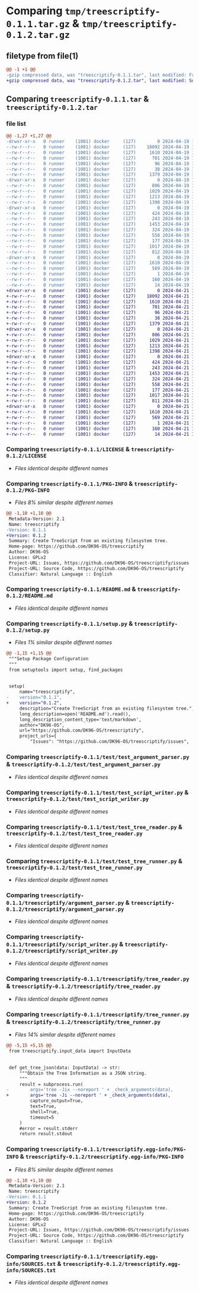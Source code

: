 # Comparing `tmp/treescriptify-0.1.1.tar.gz` & `tmp/treescriptify-0.1.2.tar.gz`

## filetype from file(1)

```diff
@@ -1 +1 @@
-gzip compressed data, was "treescriptify-0.1.1.tar", last modified: Fri Apr 19 16:51:43 2024, max compression
+gzip compressed data, was "treescriptify-0.1.2.tar", last modified: Sun Apr 21 14:12:01 2024, max compression
```

## Comparing `treescriptify-0.1.1.tar` & `treescriptify-0.1.2.tar`

### file list

```diff
@@ -1,27 +1,27 @@
-drwxr-xr-x   0 runner    (1001) docker     (127)        0 2024-04-19 16:51:43.246635 treescriptify-0.1.1/
--rw-r--r--   0 runner    (1001) docker     (127)    18092 2024-04-19 16:51:34.000000 treescriptify-0.1.1/LICENSE
--rw-r--r--   0 runner    (1001) docker     (127)     1610 2024-04-19 16:51:43.242635 treescriptify-0.1.1/PKG-INFO
--rw-r--r--   0 runner    (1001) docker     (127)      701 2024-04-19 16:51:34.000000 treescriptify-0.1.1/README.md
--rw-r--r--   0 runner    (1001) docker     (127)       96 2024-04-19 16:51:34.000000 treescriptify-0.1.1/pyproject.toml
--rw-r--r--   0 runner    (1001) docker     (127)       38 2024-04-19 16:51:43.246635 treescriptify-0.1.1/setup.cfg
--rw-r--r--   0 runner    (1001) docker     (127)     1379 2024-04-19 16:51:34.000000 treescriptify-0.1.1/setup.py
-drwxr-xr-x   0 runner    (1001) docker     (127)        0 2024-04-19 16:51:43.242635 treescriptify-0.1.1/test/
--rw-r--r--   0 runner    (1001) docker     (127)      806 2024-04-19 16:51:34.000000 treescriptify-0.1.1/test/test_argument_parser.py
--rw-r--r--   0 runner    (1001) docker     (127)     1029 2024-04-19 16:51:34.000000 treescriptify-0.1.1/test/test_script_writer.py
--rw-r--r--   0 runner    (1001) docker     (127)     1213 2024-04-19 16:51:34.000000 treescriptify-0.1.1/test/test_tree_reader.py
--rw-r--r--   0 runner    (1001) docker     (127)     1398 2024-04-19 16:51:34.000000 treescriptify-0.1.1/test/test_tree_runner.py
-drwxr-xr-x   0 runner    (1001) docker     (127)        0 2024-04-19 16:51:43.242635 treescriptify-0.1.1/treescriptify/
--rw-r--r--   0 runner    (1001) docker     (127)      424 2024-04-19 16:51:34.000000 treescriptify-0.1.1/treescriptify/__init__.py
--rw-r--r--   0 runner    (1001) docker     (127)      243 2024-04-19 16:51:34.000000 treescriptify-0.1.1/treescriptify/__main__.py
--rw-r--r--   0 runner    (1001) docker     (127)     1453 2024-04-19 16:51:34.000000 treescriptify-0.1.1/treescriptify/argument_parser.py
--rw-r--r--   0 runner    (1001) docker     (127)      324 2024-04-19 16:51:34.000000 treescriptify-0.1.1/treescriptify/input_data.py
--rw-r--r--   0 runner    (1001) docker     (127)      558 2024-04-19 16:51:34.000000 treescriptify-0.1.1/treescriptify/script_writer.py
--rw-r--r--   0 runner    (1001) docker     (127)      177 2024-04-19 16:51:34.000000 treescriptify-0.1.1/treescriptify/tree_node_data.py
--rw-r--r--   0 runner    (1001) docker     (127)     1017 2024-04-19 16:51:34.000000 treescriptify-0.1.1/treescriptify/tree_reader.py
--rw-r--r--   0 runner    (1001) docker     (127)      812 2024-04-19 16:51:34.000000 treescriptify-0.1.1/treescriptify/tree_runner.py
-drwxr-xr-x   0 runner    (1001) docker     (127)        0 2024-04-19 16:51:43.242635 treescriptify-0.1.1/treescriptify.egg-info/
--rw-r--r--   0 runner    (1001) docker     (127)     1610 2024-04-19 16:51:43.000000 treescriptify-0.1.1/treescriptify.egg-info/PKG-INFO
--rw-r--r--   0 runner    (1001) docker     (127)      569 2024-04-19 16:51:43.000000 treescriptify-0.1.1/treescriptify.egg-info/SOURCES.txt
--rw-r--r--   0 runner    (1001) docker     (127)        1 2024-04-19 16:51:43.000000 treescriptify-0.1.1/treescriptify.egg-info/dependency_links.txt
--rw-r--r--   0 runner    (1001) docker     (127)      160 2024-04-19 16:51:43.000000 treescriptify-0.1.1/treescriptify.egg-info/entry_points.txt
--rw-r--r--   0 runner    (1001) docker     (127)       14 2024-04-19 16:51:43.000000 treescriptify-0.1.1/treescriptify.egg-info/top_level.txt
+drwxr-xr-x   0 runner    (1001) docker     (127)        0 2024-04-21 14:12:01.376984 treescriptify-0.1.2/
+-rw-r--r--   0 runner    (1001) docker     (127)    18092 2024-04-21 14:11:51.000000 treescriptify-0.1.2/LICENSE
+-rw-r--r--   0 runner    (1001) docker     (127)     1610 2024-04-21 14:12:01.376984 treescriptify-0.1.2/PKG-INFO
+-rw-r--r--   0 runner    (1001) docker     (127)      701 2024-04-21 14:11:51.000000 treescriptify-0.1.2/README.md
+-rw-r--r--   0 runner    (1001) docker     (127)       96 2024-04-21 14:11:51.000000 treescriptify-0.1.2/pyproject.toml
+-rw-r--r--   0 runner    (1001) docker     (127)       38 2024-04-21 14:12:01.376984 treescriptify-0.1.2/setup.cfg
+-rw-r--r--   0 runner    (1001) docker     (127)     1379 2024-04-21 14:11:51.000000 treescriptify-0.1.2/setup.py
+drwxr-xr-x   0 runner    (1001) docker     (127)        0 2024-04-21 14:12:01.376984 treescriptify-0.1.2/test/
+-rw-r--r--   0 runner    (1001) docker     (127)      806 2024-04-21 14:11:52.000000 treescriptify-0.1.2/test/test_argument_parser.py
+-rw-r--r--   0 runner    (1001) docker     (127)     1029 2024-04-21 14:11:52.000000 treescriptify-0.1.2/test/test_script_writer.py
+-rw-r--r--   0 runner    (1001) docker     (127)     1213 2024-04-21 14:11:52.000000 treescriptify-0.1.2/test/test_tree_reader.py
+-rw-r--r--   0 runner    (1001) docker     (127)     1398 2024-04-21 14:11:52.000000 treescriptify-0.1.2/test/test_tree_runner.py
+drwxr-xr-x   0 runner    (1001) docker     (127)        0 2024-04-21 14:12:01.376984 treescriptify-0.1.2/treescriptify/
+-rw-r--r--   0 runner    (1001) docker     (127)      424 2024-04-21 14:11:52.000000 treescriptify-0.1.2/treescriptify/__init__.py
+-rw-r--r--   0 runner    (1001) docker     (127)      243 2024-04-21 14:11:52.000000 treescriptify-0.1.2/treescriptify/__main__.py
+-rw-r--r--   0 runner    (1001) docker     (127)     1453 2024-04-21 14:11:52.000000 treescriptify-0.1.2/treescriptify/argument_parser.py
+-rw-r--r--   0 runner    (1001) docker     (127)      324 2024-04-21 14:11:52.000000 treescriptify-0.1.2/treescriptify/input_data.py
+-rw-r--r--   0 runner    (1001) docker     (127)      558 2024-04-21 14:11:52.000000 treescriptify-0.1.2/treescriptify/script_writer.py
+-rw-r--r--   0 runner    (1001) docker     (127)      177 2024-04-21 14:11:52.000000 treescriptify-0.1.2/treescriptify/tree_node_data.py
+-rw-r--r--   0 runner    (1001) docker     (127)     1017 2024-04-21 14:11:52.000000 treescriptify-0.1.2/treescriptify/tree_reader.py
+-rw-r--r--   0 runner    (1001) docker     (127)      811 2024-04-21 14:11:52.000000 treescriptify-0.1.2/treescriptify/tree_runner.py
+drwxr-xr-x   0 runner    (1001) docker     (127)        0 2024-04-21 14:12:01.376984 treescriptify-0.1.2/treescriptify.egg-info/
+-rw-r--r--   0 runner    (1001) docker     (127)     1610 2024-04-21 14:12:01.000000 treescriptify-0.1.2/treescriptify.egg-info/PKG-INFO
+-rw-r--r--   0 runner    (1001) docker     (127)      569 2024-04-21 14:12:01.000000 treescriptify-0.1.2/treescriptify.egg-info/SOURCES.txt
+-rw-r--r--   0 runner    (1001) docker     (127)        1 2024-04-21 14:12:01.000000 treescriptify-0.1.2/treescriptify.egg-info/dependency_links.txt
+-rw-r--r--   0 runner    (1001) docker     (127)      160 2024-04-21 14:12:01.000000 treescriptify-0.1.2/treescriptify.egg-info/entry_points.txt
+-rw-r--r--   0 runner    (1001) docker     (127)       14 2024-04-21 14:12:01.000000 treescriptify-0.1.2/treescriptify.egg-info/top_level.txt
```

### Comparing `treescriptify-0.1.1/LICENSE` & `treescriptify-0.1.2/LICENSE`

 * *Files identical despite different names*

### Comparing `treescriptify-0.1.1/PKG-INFO` & `treescriptify-0.1.2/PKG-INFO`

 * *Files 8% similar despite different names*

```diff
@@ -1,10 +1,10 @@
 Metadata-Version: 2.1
 Name: treescriptify
-Version: 0.1.1
+Version: 0.1.2
 Summary: Create TreeScript from an existing filesystem tree.
 Home-page: https://github.com/DK96-OS/treescriptify
 Author: DK96-OS
 License: GPLv2
 Project-URL: Issues, https://github.com/DK96-OS/treescriptify/issues
 Project-URL: Source Code, https://github.com/DK96-OS/treescriptify
 Classifier: Natural Language :: English
```

### Comparing `treescriptify-0.1.1/README.md` & `treescriptify-0.1.2/README.md`

 * *Files identical despite different names*

### Comparing `treescriptify-0.1.1/setup.py` & `treescriptify-0.1.2/setup.py`

 * *Files 1% similar despite different names*

```diff
@@ -1,15 +1,15 @@
 """Setup Package Configuration
 """
 from setuptools import setup, find_packages
 
 
 setup(
     name="treescriptify",
-    version="0.1.1",
+    version="0.1.2",
     description="Create TreeScript from an existing filesystem tree.",
     long_description=open('README.md').read(),
     long_description_content_type='text/markdown',
     author="DK96-OS",
     url="https://github.com/DK96-OS/treescriptify",
     project_urls={
         "Issues": "https://github.com/DK96-OS/treescriptify/issues",
```

### Comparing `treescriptify-0.1.1/test/test_argument_parser.py` & `treescriptify-0.1.2/test/test_argument_parser.py`

 * *Files identical despite different names*

### Comparing `treescriptify-0.1.1/test/test_script_writer.py` & `treescriptify-0.1.2/test/test_script_writer.py`

 * *Files identical despite different names*

### Comparing `treescriptify-0.1.1/test/test_tree_reader.py` & `treescriptify-0.1.2/test/test_tree_reader.py`

 * *Files identical despite different names*

### Comparing `treescriptify-0.1.1/test/test_tree_runner.py` & `treescriptify-0.1.2/test/test_tree_runner.py`

 * *Files identical despite different names*

### Comparing `treescriptify-0.1.1/treescriptify/argument_parser.py` & `treescriptify-0.1.2/treescriptify/argument_parser.py`

 * *Files identical despite different names*

### Comparing `treescriptify-0.1.1/treescriptify/script_writer.py` & `treescriptify-0.1.2/treescriptify/script_writer.py`

 * *Files identical despite different names*

### Comparing `treescriptify-0.1.1/treescriptify/tree_reader.py` & `treescriptify-0.1.2/treescriptify/tree_reader.py`

 * *Files identical despite different names*

### Comparing `treescriptify-0.1.1/treescriptify/tree_runner.py` & `treescriptify-0.1.2/treescriptify/tree_runner.py`

 * *Files 14% similar despite different names*

```diff
@@ -5,15 +5,15 @@
 from treescriptify.input_data import InputData
 
 
 def get_tree_json(data: InputData) -> str:
     """Obtain the Tree Information as a JSON string.
     """
     result = subprocess.run(
-        args='tree -Jix --noreport ' + _check_arguments(data),
+        args='tree -Ji --noreport ' + _check_arguments(data),
         capture_output=True,
         text=True,
         shell=True,
         timeout=5
     )
     #error = result.stderr
     return result.stdout
```

### Comparing `treescriptify-0.1.1/treescriptify.egg-info/PKG-INFO` & `treescriptify-0.1.2/treescriptify.egg-info/PKG-INFO`

 * *Files 8% similar despite different names*

```diff
@@ -1,10 +1,10 @@
 Metadata-Version: 2.1
 Name: treescriptify
-Version: 0.1.1
+Version: 0.1.2
 Summary: Create TreeScript from an existing filesystem tree.
 Home-page: https://github.com/DK96-OS/treescriptify
 Author: DK96-OS
 License: GPLv2
 Project-URL: Issues, https://github.com/DK96-OS/treescriptify/issues
 Project-URL: Source Code, https://github.com/DK96-OS/treescriptify
 Classifier: Natural Language :: English
```

### Comparing `treescriptify-0.1.1/treescriptify.egg-info/SOURCES.txt` & `treescriptify-0.1.2/treescriptify.egg-info/SOURCES.txt`

 * *Files identical despite different names*

